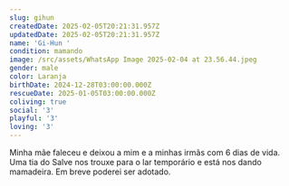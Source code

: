 ```yaml
---
slug: gihun
createdDate: 2025-02-05T20:21:31.957Z
updatedDate: 2025-02-05T20:21:31.957Z
name: 'Gi-Hun '
condition: mamando
image: /src/assets/WhatsApp Image 2025-02-04 at 23.56.44.jpeg
gender: male
color: Laranja
birthDate: 2024-12-28T03:00:00.000Z
rescueDate: 2025-01-05T03:00:00.000Z
coliving: true
social: '3'
playful: '3'
loving: '3'
---
```


Minha mãe faleceu e deixou a mim e a minhas irmãs com 6 dias de vida. Uma tia do Salve nos trouxe para o lar temporário e está nos dando mamadeira. Em breve poderei ser adotado. 
